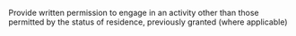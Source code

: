 Provide written permission to engage in an activity other than those permitted by the status of residence, previously granted (where applicable)
